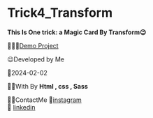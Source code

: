 # Trick4_Transform
**This Is One trick: a Magic Card By Transform😉**




👩‍💻😎[Demo Project](https://fatememohamadian.github.io/Trick4-Transition/)

 😉Developed by Me

 📅2024-02-02

 👩‍💻With By **Html , css , Sass** 

 📲📞ContactMe 
 🔗[instagram](https://www.instagram.com/fateme_mohamadiian.fed)       
 🔗 [linkedin](https://www.linkedin.com/in/fateme-mohamadian-dev0824)
